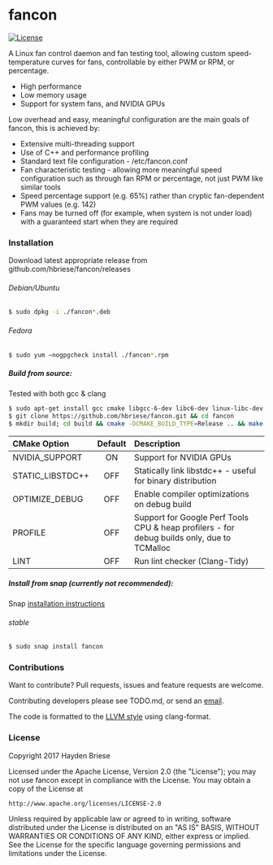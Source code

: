 # fancon

[![License](http://img.shields.io/badge/license-APACHE2-blue.svg)]()

A Linux fan control daemon and fan testing tool, allowing custom speed-temperature curves for fans, controllable by either PWM or RPM, or percentage.
  - High performance
  - Low memory usage
  - Support for system fans, and NVIDIA GPUs

Low overhead and easy, meaningful configuration are the main goals of fancon, this is achieved by:
  - Extensive multi-threading support
  - Use of C++ and performance profiling
  - Standard text file configuration - /etc/fancon.conf
  - Fan characteristic testing - allowing more meaningful speed configuration such as through fan RPM or percentage, not just PWM like similar tools
  - Speed percentage support (e.g. 65%) rather than cryptic fan-dependent PWM values (e.g. 142)
  - Fans may be turned off (for example, when system is not under load) with a guaranteed start when they are required


### Installation

Download latest appropriate release from github.com/hbriese/fancon/releases

###### Debian/Ubuntu

```sh
$ sudo dpkg -i ./fancon*.deb
```

###### Fedora
```sh
$ sudo yum –nogpgcheck install ./fancon*.rpm
```

##### Build from source:
Tested with both gcc & clang

```sh
$ sudo apt-get install gcc cmake libgcc-6-dev libc6-dev linux-libc-dev libc++-helpers lm-sensors libsensors4-dev libboost-system-dev libboost-filesystem-dev libboost-log-dev libpthread-stubs0-dev libpstreams-dev
$ git clone https://github.com/hbriese/fancon.git && cd fancon
$ mkdir build; cd build && cmake -DCMAKE_BUILD_TYPE=Release .. && make -j && sudo make install
```

| CMake Option     | Default | Description                                                                                 |
|:-----------------|:-------:| :-------------------------------------------------------------------------------------------|
| NVIDIA_SUPPORT   | ON      | Support for NVIDIA GPUs                                                                     |
| STATIC_LIBSTDC++ | OFF     | Statically link libstdc++ - useful for binary distribution                                  |
| OPTIMIZE_DEBUG   | OFF     | Enable compiler optimizations on debug build                                                |
| PROFILE          | OFF     | Support for Google Perf Tools CPU & heap profilers - for debug builds only, due to TCMalloc |
| LINT             | OFF     | Run lint checker (Clang-Tidy)                                                               |

##### Install from snap (currently not recommended):

Snap [installation instructions](https://snapcraft.io/docs/core/install)

###### stable
```sh
$ sudo snap install fancon
```

### Contributions

Want to contribute?
Pull requests, issues and feature requests are welcome.

Contributing developers please see TODO.md, or send an [email](mailto:haydenbriese@gmail.com?subject=fancon).

The code is formatted to the [LLVM style](http://clang.llvm.org/docs/ClangFormatStyleOptions.html) using clang-format.


### License

Copyright 2017 Hayden Briese

Licensed under the Apache License, Version 2.0 (the "License");
you may not use fancon except in compliance with the License.
You may obtain a copy of the License at

    http://www.apache.org/licenses/LICENSE-2.0

Unless required by applicable law or agreed to in writing, software
distributed under the License is distributed on an "AS IS" BASIS,
WITHOUT WARRANTIES OR CONDITIONS OF ANY KIND, either express or implied.
See the License for the specific language governing permissions and
limitations under the License.


   [lm-sensors]: <https://wiki.archlinux.org/index.php/lm_sensors>
   [rsyslog]: http://www.rsyslog.com/
   [CMake]: https://cmake.org/
   [Boost-filesystem]: <http://www.boost.org/doc/libs/1_62_0/libs/filesystem/doc/index.htm>
   [pthread]: <https://www.gnu.org/software/hurd/libpthread.html>